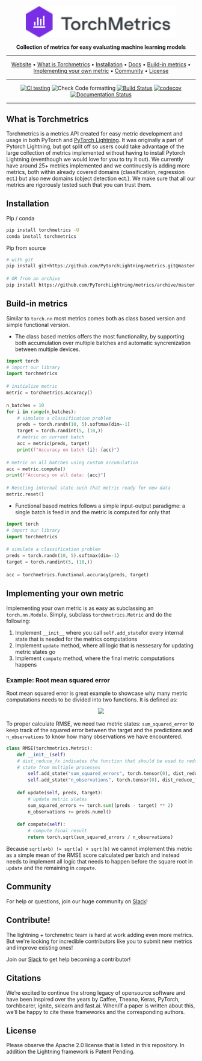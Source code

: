 <div align="center">

<img src="docs/source/_static/images/logo.png" width="400px">

**Collection of metrics for easy evaluating machine learning models**

---

<p align="center">
  <a href="https://www.pytorchlightning.ai/">Website</a> •
  <a href="#what-is-torchmetrics">What is Torchmetrics</a> •
  <a href="#installation">Installation</a> •
  <a href="https://torchmetrics.readthedocs.io/en/stable/">Docs</a> •
  <a href="#build-in-metrics">Build-in metrics</a> •
  <a href="#implementing-your-own-metric">Implementing your own metric</a> •
  <a href="#community">Community</a> •
  <a href="#license">License</a>
</p>

---

[![CI testing](https://github.com/PyTorchLightning/metrics/workflows/CI%20testing/badge.svg?branch=master&event=push)](https://github.com/PyTorchLightning/torchmetrics/actions?query=workflow%3A%22CI+testing%22)
![Check Code formatting](https://github.com/PyTorchLightning/metrics/workflows/Check%20Code%20formatting/badge.svg?branch=master&event=push)
[![Build Status](https://dev.azure.com/PytorchLightning/Metrics/_apis/build/status/PyTorchLightning.metrics?branchName=master)](https://dev.azure.com/PytorchLightning/Metrics/_build/latest?definitionId=3&branchName=master)
[![codecov](https://codecov.io/gh/PyTorchLightning/metrics/branch/main/graph/badge.svg?token=NER6LPI3HS)](https://codecov.io/gh/PyTorchLightning/metrics)
[![Documentation Status](https://readthedocs.org/projects/torchmetrics/badge/?version=latest)](https://torchmetrics.readthedocs.io/en/latest/?badge=latest)

---

</div>

## What is Torchmetrics

Torchmetrics is a metrics API created for easy metric development and usage in both PyTorch and 
[PyTorch Lightning](https://pytorch-lightning.readthedocs.io/en/stable/). It was originally a part of 
Pytorch Lightning, but got split off so users could take advantage of the large collection of metrics 
implemented without having to install Pytorch Lightning (eventhough we would love for you to try it out). 
We currently have around 25+ metrics implemented and we continuesly is adding more metrics, both within 
already covered domains (classification, regression ect.) but also new domains (object detection ect.). 
We make sure that all our metrics are rigorously tested such that you can trust them. 

## Installation 

Pip / conda

```bash
pip install torchmetrics -U
conda install torchmetrics
```

Pip from source

```bash
# with git
pip install git+https://github.com/PytorchLightning/metrics.git@master

# OR from an archive
pip install https://github.com/PyTorchLightning/metrics/archive/master.zip
```

## Build-in metrics

Similar to `torch.nn` most metrics comes both as class based version and simple functional version.

* The class based metrics offers the most functionality, by supporting both accumulation over multiple 
batches and automatic syncrenization between multiple devices.
  
``` python
import torch
# import our library
import torchmetrics 

# initialize metric
metric = torchmetrics.Accuracy()

n_batches = 10
for i in range(n_batches):
    # simulate a classification problem
    preds = torch.randn(10, 5).softmax(dim=-1)
    target = torch.randint(5, (10,))
    # metric on current batch
    acc = metric(preds, target)
    print(f"Accuracy on batch {i}: {acc}")    

# metric on all batches using custom accumulation
acc = metric.compute()
print(f"Accuracy on all data: {acc}")

# Reseting internal state such that metric ready for new data
metric.reset()
```

  
* Functional based metrics follows a simple input-output paradigme: a single batch is feed in and the metric is computed 
for only that

``` python
import torch
# import our library
import torchmetrics

# simulate a classification problem
preds = torch.randn(10, 5).softmax(dim=-1)
target = torch.randint(5, (10,))

acc = torchmetrics.functional.accuracy(preds, target)
```

## Implementing your own metric
Implementing your own metric is as easy as subclassing an `torch.nn.Module`. Simply, subclass `torchmetrics.Metric` 
and do the following:

1. Implement `__init__` where you call `self.add_state`for every internal state that is needed for the metrics computations
2. Implement `update` method, where all logic that is nessesary for updating metric states go
3. Implement `compute` method, where the final metric computations happens

### Example: Root mean squared error
Root mean squared error is great example to showcase why many metric computations needs to be divided into 
two functions. It is defined as:

<p align="center">
<img src="https://render.githubusercontent.com/render/math?math=RMSE = \sqrt{ \frac{1}{N} \sum_{i=1}^N (\hat{y_i} - y_i)^2}">
</p>

To proper calculate RMSE, we need two metric states: `sum_squared_error` to keep track of the squared error 
between the target and the predictions and `n_observations` to know how many observations we have encountered.
```python
class RMSE(torchmetrics.Metric):
    def __init__(self)
	# dist_reduce_fx indicates the function that should be used to reduce 
	# state from multiple processes
        self.add_state("sum_squared_errors", torch.tensor(0), dist_reduce_fx="sum")
        self.add_state("n_observations", torch.tensor(0), dist_reduce_fx="sum")

    def update(self, preds, target):
        # update metric states
        sum_squared_errors += torch.sum((preds - target) ** 2)
        n_observations += preds.numel()
       
    def compute(self):
        # compute final result
        return torch.sqrt(sum_squared_errors / n_observations)
```
Because `sqrt(a+b) != sqrt(a) + sqrt(b)` we cannot implement this metric as a simple mean of the RMSE 
score calculated per batch and instead needs to implement all logic that needs to happen before the 
square root in `update` and the remaining in `compute`.


## Community
For help or questions, join our huge community on [Slack](https://join.slack.com/t/pytorch-lightning/shared_invite/zt-f6bl2l0l-JYMK3tbAgAmGRrlNr00f1A)!

## Contribute!
The lightning + torchmetric team is hard at work adding even more metrics. 
But we're looking for incredible contributors like you to submit new metrics
and improve existing ones!

Join our [Slack](https://join.slack.com/t/pytorch-lightning/shared_invite/zt-f6bl2l0l-JYMK3tbAgAmGRrlNr00f1A) 
to get help becoming a contributor!

## Citations
We’re excited to continue the strong legacy of opensource software and have been inspired over the years by 
Caffee, Theano, Keras, PyTorch, torchbearer, ignite, sklearn and fast.ai. When/if a paper is written about this, 
we’ll be happy to cite these frameworks and the corresponding authors.

## License
Please observe the Apache 2.0 license that is listed in this repository. In addition
the Lightning framework is Patent Pending.
